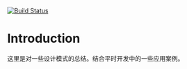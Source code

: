 

[![Build Status](https://travis-ci.org/woshilinqin/vuepress-blog.svg?branch=master)](https://travis-ci.org/woshilinqin/vuepress-blog)

# Introduction

这里是对一些设计模式的总结。结合平时开发中的一些应用案例。









